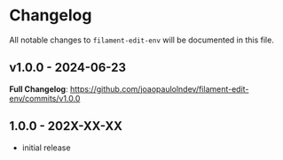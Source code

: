 # Changelog

All notable changes to `filament-edit-env` will be documented in this file.

## v1.0.0 - 2024-06-23

**Full Changelog**: https://github.com/joaopaulolndev/filament-edit-env/commits/v1.0.0

## 1.0.0 - 202X-XX-XX

- initial release
